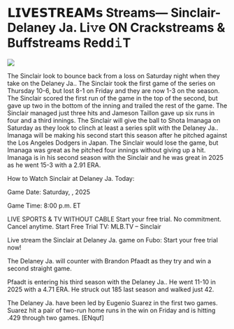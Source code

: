 # 𝗟𝗜𝗩𝗘𝗦𝗧𝗥𝗘𝗔𝗠𝘀 Streams— Sinclair-Delaney Ja. Li𝚟e ON Crackstreams & Buffstreams Redd𝚒T  
  
  
[![](https://i.imgur.com/qSNzIqt.png)](https://movie.rssnews.media/hCKPygxI.php)  
  
The Sinclair look to bounce back from a loss on Saturday night when they take on the Delaney Ja.. The Sinclair took the first game of the series on Thursday 10-6, but lost 8-1 on Friday and they are now 1-3 on the season. The Sinclair scored the first run of the game in the top of the second, but gave up two in the bottom of the inning and trailed the rest of the game. The Sinclair managed just three hits and Jameson Taillon gave up six runs in four and a third innings. The Sinclair will give the ball to Shota Imanaga on Saturday as they look to clinch at least a series split with the Delaney Ja.. Imanaga will be making his second start this season after he pitched against the Los Angeles Dodgers in Japan. The Sinclair would lose the game, but Imanaga was great as he pitched four innings without giving up a hit. Imanaga is in his second season with the Sinclair and he was great in 2025 as he went 15-3 with a 2.91 ERA.

How to Watch Sinclair at Delaney Ja. Today:

Game Date: Saturday, , 2025

Game Time: 8:00 p.m. ET

LIVE SPORTS & TV WITHOUT CABLE
Start your free trial. No commitment. Cancel anytime.
Start Free Trial
TV: MLB.TV – Sinclair

Live stream the Sinclair at Delaney Ja. game on Fubo: Start your free trial now!

The Delaney Ja. will counter with Brandon Pfaadt as they try and win a second straight game.

Pfaadt is entering his third season with the Delaney Ja.. He went 11-10 in 2025 with a 4.71 ERA. He struck out 185 last season and walked just 42.

The Delaney Ja. have been led by Eugenio Suarez in the first two games. Suarez hit a pair of two-run home runs in the win on Friday and is hitting .429 through two games. [ENquf]